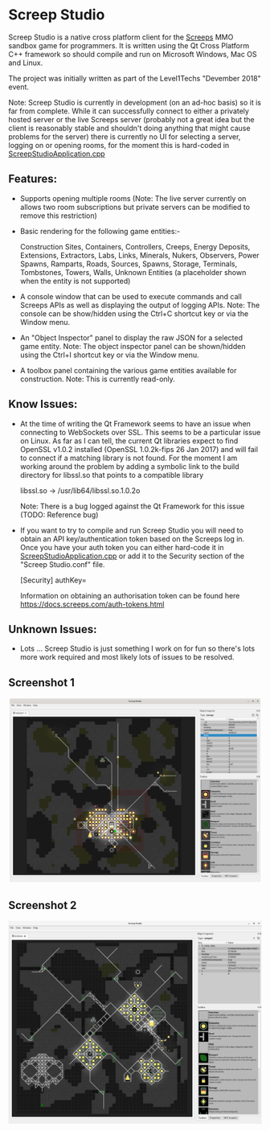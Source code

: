 # Screep Studio

Screep Studio is a native cross platform client for the [Screeps](https://screeps.com/) MMO sandbox game for programmers.
It is written using the Qt Cross Platform C++ framework so should compile and run on Microsoft Windows, Mac OS and Linux.

The project was initially written as part of the Level1Techs "Devember 2018" event.

Note: Screep Studio is currently in development (on an ad-hoc basis) so it is far from complete. While it can successfully
connect to either a privately hosted server or the live Screeps server (probably not a great idea but the client is reasonably
stable and shouldn't doing anything that might cause problems for the server) there is currently no UI for selecting a server,
logging on or opening rooms, for the moment this is hard-coded in [ScreepStudioApplication.cpp](ScreepStudioApplication.cpp)

## Features:

- Supports opening multiple rooms (Note: The live server currently on allows two room subscriptions but private servers can be modified
  to remove this restriction)

- Basic rendering for the following game entities:-

    Construction Sites, Containers, Controllers, Creeps, Energy Deposits, Extensions, Extractors, Labs, Links, Minerals,
    Nukers, Observers, Power Spawns, Ramparts, Roads, Sources, Spawns, Storage, Terminals, Tombstones, Towers, Walls,
    Unknown Entities (a placeholder shown when the entity is not supported)

- A console window that can be used to execute commands and call Screeps APIs as well as displaying the output of logging APIs.
  Note: The console can be show/hidden using the Ctrl+C shortcut key or via the Window menu.

- An "Object Inspector" panel to display the raw JSON for a selected game entity.
  Note: The object inspector panel can be shown/hidden using the Ctrl+I shortcut key or via the Window menu.

- A toolbox panel containing the various game entities available for construction. Note: This is currently read-only.  

## Know Issues:

 - At the time of writing the Qt Framework seems to have an issue when connecting to WebSockets over SSL. This seems to be a particular
   issue on Linux. As far as I can tell, the current Qt libraries expect to find OpenSSL v1.0.2 installed (OpenSSL 1.0.2k-fips  26 Jan 2017)
   and will fail to connect if a matching library is not found. For the moment I am working around the problem by adding a symbolic link to
   the build directory for libssl.so that points to a compatible library

      libssl.so -> /usr/lib64/libssl.so.1.0.2o

   Note: There is a bug logged against the Qt Framework for this issue (TODO: Reference bug)

 - If you want to try to compile and run Screep Studio you will need to obtain an API key/authentication token based on the Screeps log in.
   Once you have your auth token you can either hard-code it in [ScreepStudioApplication.cpp](ScreepStudioApplication.cpp) or add it
   to the Security section of the "Screep Studio.conf" file.

      [Security]
      authKey=<Your authentication token here>

   Information on obtaining an authorisation token can be found here https://docs.screeps.com/auth-tokens.html

## Unknown Issues:

 - Lots ... Screep Studio is just something I work on for fun so there's lots more work required and most likely lots of issues to be resolved.

## Screenshot 1
![Screep Studio](screenshots/screep-studio-001.png)

## Screenshot 2
![Screep Studio](screenshots/screep-studio-002.png)
